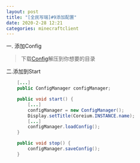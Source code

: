 ```yaml
---
layout: post
title: "[全民写端]#9添加配置"
date: 2020-2-28 12:21
categories: minecraftclient
---
```



一. 添加Config
> 下载[Config](/assets/minecraftclient/config.zip)解压到你想要的目录

二.添加到Start
```java
    [...]
    public ConfigManager configManager;

    public void start() {
        [...]
        configManager = new ConfigManager();
        Display.setTitle(Coreium.INSTANCE.name);
        [...]
        configManager.loadConfig();
    }

    public void stop() {
        configManager.saveConfig();
    }
```